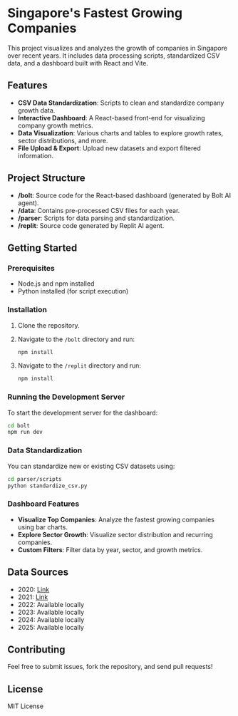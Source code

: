 # Singapore's Fastest Growing Companies

This project visualizes and analyzes the growth of companies in Singapore over recent years. It includes data processing scripts, standardized CSV data, and a dashboard built with React and Vite.

## Features

- **CSV Data Standardization**: Scripts to clean and standardize company growth data.
- **Interactive Dashboard**: A React-based front-end for visualizing company growth metrics.
- **Data Visualization**: Various charts and tables to explore growth rates, sector distributions, and more.
- **File Upload & Export**: Upload new datasets and export filtered information.

## Project Structure

- **/bolt**: Source code for the React-based dashboard (generated by Bolt AI agent).
- **/data**: Contains pre-processed CSV files for each year.
- **/parser**: Scripts for data parsing and standardization.
- **/replit**: Source code generated by Replit AI agent.

## Getting Started

### Prerequisites

- Node.js and npm installed
- Python installed (for script execution)

### Installation

1. Clone the repository.
2. Navigate to the `/bolt` directory and run:
   ```bash
   npm install
   ```

3. Navigate to the `/replit` directory and run:
   ```bash
   npm install
   ```

### Running the Development Server

To start the development server for the dashboard:

```bash
cd bolt
npm run dev
```

### Data Standardization

You can standardize new or existing CSV datasets using:

```bash
cd parser/scripts
python standardize_csv.py
```

### Dashboard Features

- **Visualize Top Companies**: Analyze the fastest growing companies using bar charts.
- **Explore Sector Growth**: Visualize sector distribution and recurring companies.
- **Custom Filters**: Filter data by year, sector, and growth metrics.

## Data Sources

- 2020: [Link](https://datawrapper.dwcdn.net/wEwEU/14)
- 2021: [Link](https://datawrapper.dwcdn.net/otUAZ/15)
- 2022: Available locally
- 2023: Available locally
- 2024: Available locally
- 2025: Available locally

## Contributing

Feel free to submit issues, fork the repository, and send pull requests!

## License

MIT License
